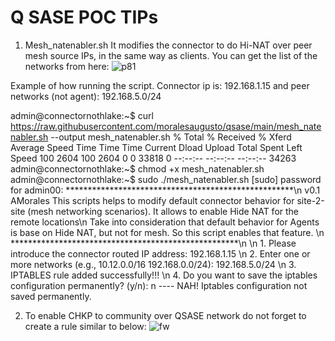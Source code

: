 # Q SASE POC TIPs

1. Mesh_natenabler.sh
It modifies the connector to do Hi-NAT over peer mesh source IPs, in the same way as clients.
You can get the list of the networks from here:
![p81](https://github.com/moralesaugusto/qsase/assets/16660407/130fd01a-2ac4-4334-adfa-f5c33717a9e6)


Example of how running the script. Connector ip is: 192.168.1.15 and peer networks (not agent): 192.168.5.0/24

admin@connectornothlake:~$ curl https://raw.githubusercontent.com/moralesaugusto/qsase/main/mesh_natenabler.sh --output mesh_natenabler.sh
  % Total    % Received % Xferd  Average Speed   Time    Time     Time  Current
                                 Dload  Upload   Total   Spent    Left  Speed
100  2604  100  2604    0     0  33818      0 --:--:-- --:--:-- --:--:-- 34263
admin@connectornothlake:~$ chmod +x mesh_natenabler.sh 
admin@connectornothlake:~$ sudo ./mesh_natenabler.sh 
[sudo] password for admin00: 
****************************************************\n
v0.1 AMorales
This scripts helps to modify default connector behavior for site-2-site (mesh networking scenarios). It allows to enable Hide NAT for the remote locations\n
Take into consideration that default behavior for Agents is base on Hide NAT, but not for mesh. So this script enables that feature.  \n
****************************************************\n
\n 1. Please introduce the connector routed IP address: 192.168.1.15
\n 2. Enter one or more networks (e.g., 10.12.0.0/16 192.168.0.0/24): 192.168.5.0/24
\n 3. IPTABLES rule added successfully!!!
\n 4. Do you want to save the iptables configuration permanently? (y/n): n
---- NAH! Iptables configuration not saved permanently.

2. To enable CHKP to community over QSASE network do not forget to create a rule similar to below:
   ![fw](https://github.com/moralesaugusto/qsase/assets/16660407/8f1f65c6-53b9-46ef-9b8c-4332815aee5a)
